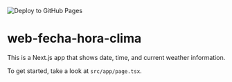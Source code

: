 ![Deploy to GitHub Pages](https://github.com/diegoiprg/dilware-myself-frontend-web-fecha-hora-clima/actions/workflows/deploy-gh-pages.yml/badge.svg)

# web-fecha-hora-clima

This is a Next.js app that shows date, time, and current weather information.

To get started, take a look at `src/app/page.tsx`.
